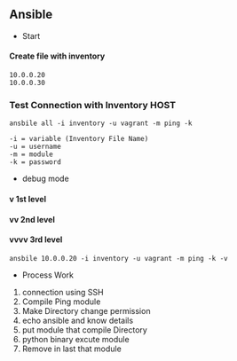 ## Ansible
- Start
#### Create file with inventory
```
10.0.0.20
10.0.0.30
```

### Test Connection with Inventory HOST
```
ansbile all -i inventory -u vagrant -m ping -k

-i = variable (Inventory File Name)
-u = username
-m = module
-k = password
```

- debug mode
#### v 1st level
#### vv 2nd level
#### vvvv 3rd level
```
ansbile 10.0.0.20 -i inventory -u vagrant -m ping -k -v
```
- Process Work

1. connection using SSH
2. Compile Ping module
3. Make Directory change permission
4. echo ansible and know details
5. put module that compile Directory
6. python binary excute module
7. Remove in last that module
